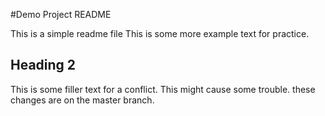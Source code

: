 #Demo Project README

This is a simple readme file
This is some more example text for practice.

## Heading 2

This is some filler text for a conflict. This might cause some trouble.
these changes are on the master branch.